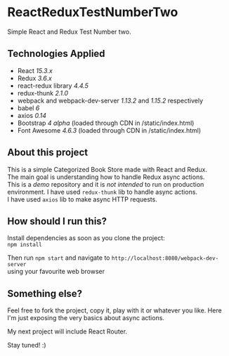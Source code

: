# ReactReduxTestNumberTwo

Simple React and Redux Test Number two.

## Technologies Applied
* React *15.3.x*
* Redux *3.6.x*
* react-redux library *4.4.5*
* redux-thunk *2.1.0*  
* webpack and webpack-dev-server *1.13.2* and *1.15.2* respectively
* babel *6*
* axios *0.14*
* Bootstrap *4 alpha* (loaded through CDN in /static/index.html)
* Font Awesome *4.6.3* (loaded through CDN in /static/index.html)

## About this project
This is a simple Categorized Book Store made with React and Redux.  
The main goal is understanding how to handle Redux async actions.  
This is a *demo* repository and it is *not intended* to run on production environment.
I have used `redux-thunk` lib to handle async actions.  
I have used `axios` lib to make async HTTP requests.

## How should I run this?
Install dependencies as soon as you clone the project:  
`npm install`

Then run `npm start` and navigate to `http://localhost:8080/webpack-dev-server`  
using your favourite web browser


## Something else?

Feel free to fork the project, copy it, play with it or whatever you like.
Here I'm just exposing the very basics about async actions.

My next project will include React Router.

Stay tuned! :)
